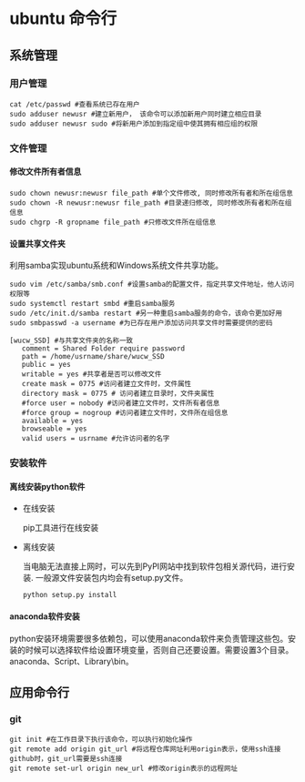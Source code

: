 # ubuntu 命令行

## 系统管理

### 用户管理

```shell
cat /etc/passwd #查看系统已存在用户
sudo adduser newusr #建立新用户， 该命令可以添加新用户同时建立相应目录
sudo adduser newusr sudo #将新用户添加到指定组中使其拥有相应组的权限
```

### 文件管理

#### 修改文件所有者信息

```shell
sudo chown newusr:newusr file_path #单个文件修改, 同时修改所有者和所在组信息
sudo chown -R newusr:newusr file_path #目录递归修改, 同时修改所有者和所在组信息
sudo chgrp -R gropname file_path #只修改文件所在组信息
```

#### 设置共享文件夹

利用samba实现ubuntu系统和Windows系统文件共享功能。

```shell
sudo vim /etc/samba/smb.conf #设置samba的配置文件，指定共享文件地址，他人访问权限等
sudo systemctl restart smbd #重启samba服务
sudo /etc/init.d/samba restart #另一种重启samba服务的命令，该命令更加好用
sudo smbpasswd -a username #为已存在用户添加访问共享文件时需要提供的密码
```

```shell
[wucw_SSD] #与共享文件夹的名称一致
   comment = Shared Folder require password
   path = /home/usrname/share/wucw_SSD
   public = yes
   writable = yes #共享者是否可以修改文件
   create mask = 0775 #访问者建立文件时，文件属性
   directory mask = 0775 # 访问者建立目录时，文件夹属性
   #force user = nobody #访问者建立文件时，文件所有者信息
   #force group = nogroup #访问者建立文件时，文件所在组信息
   available = yes
   browseable = yes
   valid users = usrname #允许访问者的名字
```

### 安装软件

#### 离线安装python软件

- 在线安装

  pip工具进行在线安装

- 离线安装

  当电脑无法直接上网时，可以先到PyPI网站中找到软件包相关源代码，进行安装. 一般源文件安装包内均会有setup.py文件。

  ```shell
  python setup.py install
  ```


#### anaconda软件安装

python安装环境需要很多依赖包，可以使用anaconda软件来负责管理这些包。安装的时候可以选择软件给设置环境变量，否则自己还要设置。需要设置3个目录。anaconda、Script、Library\bin。

 

## 应用命令行

### git

``` shell
git init #在工作目录下执行该命令，可以执行初始化操作
git remote add origin git_url #将远程仓库网址利用origin表示，使用ssh连接github时，git_url需要是ssh连接
git remote set-url origin new_url #修改origin表示的远程网址
```









